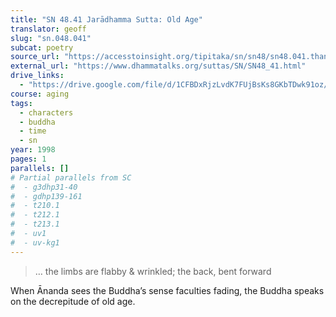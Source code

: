 ```yaml
---
title: "SN 48.41 Jarādhamma Sutta: Old Age"
translator: geoff
slug: "sn.048.041"
subcat: poetry
source_url: "https://accesstoinsight.org/tipitaka/sn/sn48/sn48.041.than.html"
external_url: "https://www.dhammatalks.org/suttas/SN/SN48_41.html"
drive_links:
  - "https://drive.google.com/file/d/1CFBDxRjzLvdK7FUjBsKs8GKbTDwk91oz/view?usp=drivesdk"
course: aging
tags:
  - characters
  - buddha
  - time
  - sn
year: 1998
pages: 1
parallels: []
# Partial parallels from SC
#  - g3dhp31-40
#  - gdhp139-161
#  - t210.1
#  - t212.1
#  - t213.1
#  - uv1
#  - uv-kg1
---
```


> … the limbs are flabby & wrinkled; the back, bent forward

When Ānanda sees the Buddha’s sense faculties fading, the Buddha speaks on the decrepitude of old age.

